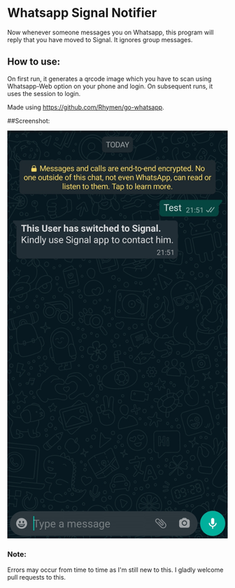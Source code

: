 # Whatsapp Signal Notifier

Now whenever someone messages you on Whatsapp, this program will reply that you have moved to Signal.
It ignores group messages.

## How to use:
On first run, it generates a qrcode image which you have to scan using Whatsapp-Web option on your phone and login.
On subsequent runs, it uses the session to login.

Made using https://github.com/Rhymen/go-whatsapp. 

##Screenshot:

![Screenshot of reply](Screenshot.jpg)

### Note:
Errors may occur from time to time as I'm still new to this. I gladly welcome pull requests to this.
